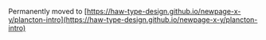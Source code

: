 Permanently moved to [https://haw-type-design.github.io/newpage-x-y/plancton-intro](https://haw-type-design.github.io/newpage-x-y/plancton-intro)